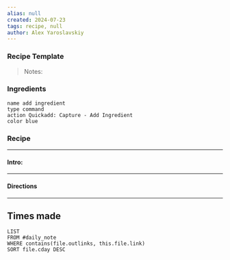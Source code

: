 ```yaml
---
alias: null
created: 2024-07-23
tags: recipe, null
author: Alex Yaroslavskiy
---
```

### Recipe Template

 >Notes: 
 
### Ingredients 
```button
name add ingredient
type command
action Quickadd: Capture - Add Ingredient
color blue
```

### Recipe
---
#### Intro:


---
#### Directions


---
## Times made
```dataview
LIST
FROM #daily_note 
WHERE contains(file.outlinks, this.file.link)
SORT file.cday DESC
```